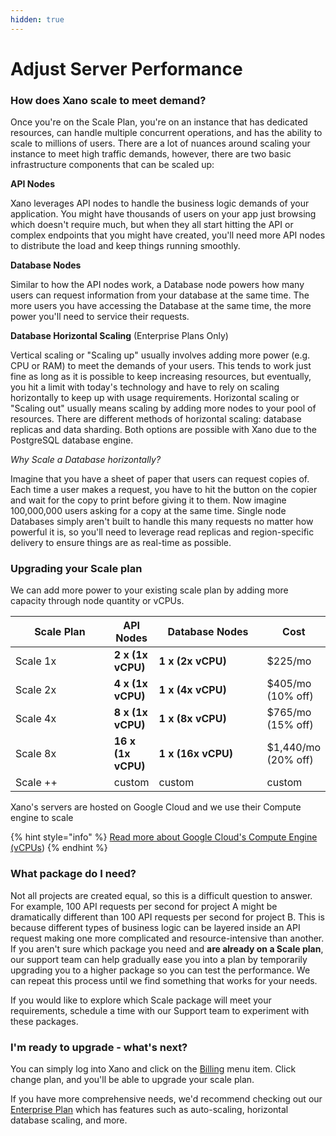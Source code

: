 ```yaml
---
hidden: true
---
```


# Adjust Server Performance

### How does Xano scale to meet demand?

Once you're on the Scale Plan, you're on an instance that has dedicated resources, can handle multiple concurrent operations, and has the ability to scale to millions of users.  There are a lot of nuances around scaling your instance to meet high traffic demands, however, there are two basic infrastructure components that can be scaled up:

**API Nodes**&#x20;

Xano leverages API nodes to handle the business logic demands of your application.  You might have thousands of users on your app just browsing which doesn't require much, but when they all start hitting the API or complex endpoints that you might have created, you'll need more API nodes to distribute the load and keep things running smoothly.

**Database Nodes**

Similar to how the API nodes work, a Database node powers how many users can request information from your database at the same time.  The more users you have accessing the Database at the same time, the more power you'll need to service their requests.

**Database Horizontal Scaling** (Enterprise Plans Only)

Vertical scaling or "Scaling up" usually involves adding more power (e.g. CPU or RAM) to meet the demands of your users. This tends to work just fine as long as it is possible to keep increasing resources, but eventually, you hit a limit with today's technology and have to rely on scaling horizontally to keep up with usage requirements. Horizontal scaling or "Scaling out" usually means scaling by adding more nodes to your pool of resources. There are different methods of horizontal scaling: database replicas and data sharding. Both options are possible with Xano due to the PostgreSQL database engine.&#x20;

_Why Scale a Database horizontally?_

Imagine that you have a sheet of paper that users can request copies of.  Each time a user makes a request, you have to hit the button on the copier and wait for the copy to print before giving it to them.  Now imagine 100,000,000 users asking for a copy at the same time. Single node Databases simply aren't built to handle this many requests no matter how powerful it is, so you'll need to leverage read replicas and region-specific delivery to ensure things are as real-time as possible.

### Upgrading your Scale plan

We can add more power to your existing scale plan by adding more capacity through node quantity or vCPUs.&#x20;

<table><thead><tr><th width="150">Scale Plan</th><th>API Nodes</th><th width="164">Database Nodes</th><th>Cost</th></tr></thead><tbody><tr><td>Scale 1x</td><td><strong>2 x (1x vCPU)</strong> </td><td><strong>1 x (2x vCPU)</strong></td><td>$225/mo</td></tr><tr><td>Scale 2x </td><td><strong>4 x (1x vCPU)</strong> </td><td><strong>1 x (4x vCPU)</strong></td><td>$405/mo (10% off)</td></tr><tr><td>Scale 4x </td><td><strong>8 x (1x vCPU)</strong></td><td><strong>1 x (8x vCPU)</strong></td><td>$765/mo (15% off)</td></tr><tr><td>Scale 8x</td><td><strong>16 x (1x vCPU)</strong></td><td><strong>1 x (16x vCPU)</strong></td><td>$1,440/mo (20% off)</td></tr><tr><td>Scale ++</td><td>custom</td><td>custom</td><td>custom</td></tr></tbody></table>

Xano's servers are hosted on Google Cloud and we use their Compute engine to scale

{% hint style="info" %}
[Read more about Google Cloud's Compute Engine (vCPUs](https://cloud.google.com/compute/docs/faq))
{% endhint %}

### What package do I need?

Not all projects are created equal, so this is a difficult question to answer. For example, 100 API requests per second for project A might be dramatically different than 100 API requests per second for project B. This is because different types of business logic can be layered inside an API request making one more complicated and resource-intensive than another. If you aren't sure which package you need and **are already on a Scale plan**, our support team can help gradually ease you into a plan by temporarily upgrading you to a higher package so you can test the performance. We can repeat this process until we find something that works for your needs.

If you would like to explore which Scale package will meet your requirements, schedule a time with our Support team to experiment with these packages.

### I'm ready to upgrade - what's next?

You can simply log into Xano and click on the [Billing](https://app.xano.com/admin/billing) menu item.  Click change plan, and you'll be able to upgrade your scale plan.

If you have more comprehensive needs, we'd recommend checking out our [Enterprise Plan](broken-reference) which has features such as auto-scaling, horizontal database scaling, and more.&#x20;

